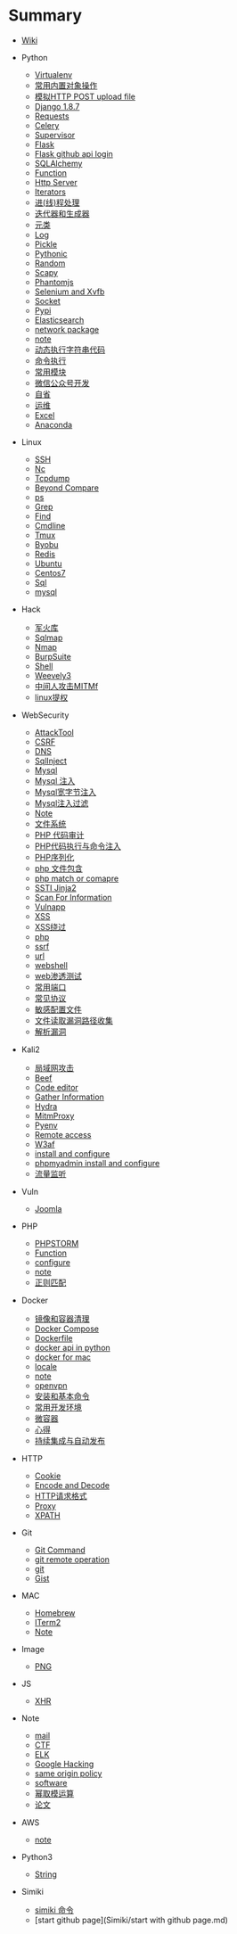 # Summary

* [Wiki](README.md)
* Python
    * [Virtualenv](Python/virtualenv.md)
    * [常用内置对象操作](Python/buildin_type.md)
    * [模拟HTTP POST upload file](Python/模拟http-post-upload-file.md)
    * [Django 1.8.7](Python/django.md)
    * [Requests](Python/requests.md)
    * [Celery](Python/celery.md)
    * [Supervisor](Python/supervisor.md)
    * [Flask](Python/flask.md)
    * [Flask github api login](Python/flask_github_api_login.md)
    * [SQLAlchemy](Python/sqlalchemy.md)
    * [Function](Python/函数.md)
    * [Http Server](Python/http_server.md)
    * [Iterators](Python/iterators.md)
    * [进\(线\)程处理](Python/processing.md)
    * [迭代器和生成器](Python/迭代器和生成器.md)
    * [元类](Python/metaclass.md)
    * [Log](Python/log.md)
    * [Pickle](Python/pickle.md)
    * [Pythonic](Python/pythonic.md)
    * [Random](Python/random.md)
    * [Scapy](Python/scapy.md)
    * [Phantomjs](Python/phantomjs.md)
    * [Selenium and Xvfb](Python/selenium.md)
    * [Socket](Python/socket.md)
    * [Pypi](pypi.mds)
    * [Elasticsearch](Python/elasticsearch.md)
    * [network package](Python/network_package.md)
    * [note](Python/note.md)
    * [动态执行字符串代码](Python/eval.md)
    * [命令执行](Python/command.md)
    * [常用模块](Python/常用模块.md)
    * [微信公众号开发](Python/wechat.md)
    * [自省](Python/自省.md)
    * [运维](Python/运维.md)
    * [Excel](Python/excel.md)
    * [Anaconda](Python/anaconda.md)
* Linux
    * [SSH](Linux/ssh.md)
    * [Nc](Linux/ncat.md)
    * [Tcpdump](Linux/tcpdump.md)
    * [Beyond Compare](Linux/beyondcompare.md)
    * [ps](Linux/ps.md)
    * [Grep](Linux/grep.md)
    * [Find](Linux/find.md)
    * [Cmdline](Linux/cmdline.md)
    * [Tmux](Linux/tmux.md)
    * [Byobu](Linux/byobu.md)
    * [Redis](Linux/redis.md)
    * [Ubuntu](Linux/ubuntu.md)
    * [Centos7](Linux/centos.md)
    * [Sql](Linux/sql.md)
    * [mysql](Linux/mysql.md)
* Hack
    * [军火库](Hack/information.md)
    * [Sqlmap](Hack/sqlmap.md)
    * [Nmap](Hack/nmap.md)
    * [BurpSuite](Hack/burpsuite.md)
    * [Shell](Hack/shell.md)
    * [Weevely3](Hack/weevely3.md)
    * [中间人攻击MITMf](Hack/mitmf.md)
    * [linux提权](Hack/linux提权.md)

* WebSecurity
    * [AttackTool](WebSecurity/attacktool.md)
    * [CSRF](WebSecurity/csrf.md)
    * [DNS](WebSecurity/dns.md)
    * [SqlInject](WebSecurity/sqlinject.md)
    * [Mysql](WebSecurity/mysql.md)
    * [Mysql 注入](WebSecurity/mysqlinject.md)
    * [Mysql宽字节注入](WebSecurity/mysql宽字节注入.md)
    * [Mysql注入过滤](WebSecurity/mysql注入过滤.md)
    * [Note](WebSecurity/note.md)
    * [文件系统](WebSecurity/file.md)
    * [PHP 代码审计](WebSecurity/php_view.md)
    * [PHP代码执行与命令注入](WebSecurity/php_cmdinject.md)
    * [PHP序列化](WebSecurity/php序列化.md)
    * [php 文件包含](WebSecurity/php-文件包含.md)
    * [php match or comapre](WebSecurity/php-match-or-comapre.md)
    * [SSTI Jinja2](WebSecurity/ssti-jinja2.md)
    * [Scan For Information](WebSecurity/scan_for_info.md)
    * [Vulnapp](WebSecurity/vulnapp.md)
    * [XSS](WebSecurity/xss.md)
    * [XSS绕过](WebSecurity/xss_bypass.md)   
    * [php](WebSecurity/php.md)
    * [ssrf](WebSecurity/ssrf.md)
    * [url](WebSecurity/url.md)
    * [webshell](WebSecurity/webshell.md)
    * [web渗透测试](WebSecurity/web渗透测试.md)
    * [常用端口](WebSecurity/常用端口.md)
    * [常见协议](WebSecurity/常见协议.md)
    * [敏感配置文件](WebSecurity/敏感配置文件.md)
    * [文件读取漏洞路径收集](WebSecurity/path_collect.md)
    * [解析漏洞](WebSecurity/解析漏洞.md)
* Kali2
    * [局域网攻击](Kali2/localnetworl.md)
    * [Beef](Kali2/beef.md)
    * [Code editor](Kali2/code_editor.md)
    * [Gather Information](Kali2/gather-information.md)
    * [Hydra](Kali2/hydra.md)
    * [MitmProxy](Kali2/mitmproxy.md)
    * [Pyenv](Kali2/pyenv.md)
    * [Remote access](Kali2/remote.md)
    * [W3af](Kali2/w3af.md)
    * [install and configure](Kali2/install&configure.md)
    * [phpmyadmin install and configure](Kali2/phpmyadmin.md)
    * [流量监听](Kali2/flow_analysis.md)
* Vuln
    * [Joomla](Vuln/joomla.md)
* PHP
    * [PHPSTORM](PHP/phpstorm.md)
    * [Function](PHP/function.md)
    * [configure](PHP/configure.md)
    * [note](PHP/note.md)
    * [正则匹配](PHP/正则匹配.md)
* Docker
    * [镜像和容器清理](Docker/clean.md)
    * [Docker Compose](Docker/docker-compose.md)
    * [Dockerfile](Docker/dockerfile.md)
    * [docker api in python](Docker/docker-api-in-python.md)
    * [docker for mac](Docker/mac.md)
    * [locale](Docker/locale.md)
    * [note](Docker/note.md)
    * [openvpn](Docker/openvpn.md)
    * [安装和基本命令](Docker/安装和基本命令.md)
    * [常用开发环境](Docker/常用开发环境.md)
    * [微容器](Docker/微容器.md)
    * [心得](Docker/心得.md)
    * [持续集成与自动发布](Docker/持续集成与自动发布.md)
* HTTP
    * [Cookie](HTTP/cookie.md)
    * [Encode and Decode](HTTP/encode_and_decode.md)
    * [HTTP请求格式](HTTP/http请求格式.md)
    * [Proxy](HTTP/proxy.md)
    * [XPATH](HTTP/xpath.md)
* Git
    * [Git Command](Git/git_cmd.md)
    * [git remote operation](Git/git_remote_operation.md)
    * [git](Git/git.md)
    * [Gist](Git/gist.md)
* MAC
    * [Homebrew](MAC/brew.md)
    * [ITerm2](MAC/iterm2.md)
    * [Note](MAC/note.md)
* Image
    * [PNG](Image/png.md)
* JS
    * [XHR](JS/xhr.md)
* Note
    * [mail](Note/mail.md)
    * [CTF](Note/ctf.md)
    * [ELK](Note/elk.md)
    * [Google Hacking](Note/google-hacking.md)
    * [same origin policy](Note/same-origin-policy.md)
    * [software](Note/software.md)
    * [幂取模运算](Note/mod.md)
    * [论文](Note/paper.md)
* AWS
    * [note](AWS/note.md)
* Python3
    * [String](Python3/string.md)
* Simiki
    * [simiki 命令](Simiki/simiki-命令.md)
    * [start github page](Simiki/start with github page.md)
